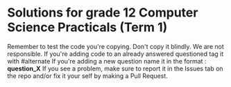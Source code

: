 # Solutions for grade 12 Computer Science Practicals (Term 1)
Remember to test the code you're copying. 
Don't copy it blindly.
We are not responsible.
If you're adding code to an already answered questioned tag it with #alternate
If you're adding a new question name it in the format : **question_X**
If you see a problem, make sure to report it in the Issues tab on the repo and/or fix it your self by making a Pull Request.
